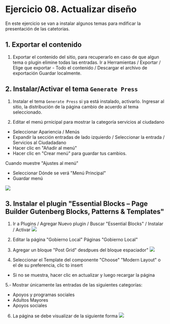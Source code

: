 # Ejercicio 08. Actualizar diseño
En este ejercicio se van a instalar algunos temas para mdificar la presentación de las catetorias.

## 1. Exportar el contenido
1. Exportar el contenido del sitio, para recuperarlo en caso de que algun tema o plugin elimine todas las entradas.
Ir a Herramientas / Exportar  / Elige que exportar - Todo el contenido  / Descargar el archivo de exportación
Guardar localmente.

## 2. Instalar/Activar el tema `Generate Press`
1. Instalar el tema `Generate Press` si ya está instalado, activarlo.
Ingresar al sitio, la distribución de la página cambio de acuerdo al tema seleccionado.

2.  Editar el menú prnicipal para mostrar la categoría servicios al ciudadano
- Seleccionar Apariencia / Menús
- Expandir la sección entradas de lado izquierdo / Seleccionar la entrada / Servicios al Ciudadadano
- Hacer clic en "Añadir al menú" 
- Hacer  clic en "Crear menú" para guardar tus cambios.

Cuando muestre "Ajustes al menú"
-  Seleccionar Dónde se verá "Menú Principal"
-  Guardar menú

![](https://i.imgur.com/2LBq4JC.jpeg)

## 3. Instalar el plugin "Essential Blocks – Page Builder Gutenberg Blocks, Patterns & Templates"
1. Ir a Plugins / Agregar Nuevo plugin / Buscar "Essential Blocks" / Instalar / Activar 
![](https://i.imgur.com/fvvlpzP.png)

2. Editar la página "Gobierno Local"
Páginas "Gobierno Local"

3. Agregar un bloque "Post Grid" desdpues del bloque espaciador"
![](https://i.imgur.com/t8NcwVZ.png)

4. Seleccionar el Template del componente "Choose"  "Modern Layout" o el de su preferencia, clic to insert
- Si no se muestra, hacer clic en actualizar y luego recargar la página

5.- Mostrar únicamente las entradas de las siguientes categorías:
- Apoyos y programas sociales
- Adultos Mayores
- Apoyos sociales

6. La página se debe visualizar de la siguiente forma
![](https://i.imgur.com/WsBWtYA.jpeg)









<!--stackedit_data:
eyJoaXN0b3J5IjpbMTEyNjQ1NzYxLDg5OTczODUwNSwtMTA2Nz
A2MTQxMCwtMTYzMjg5MzAxNF19
-->